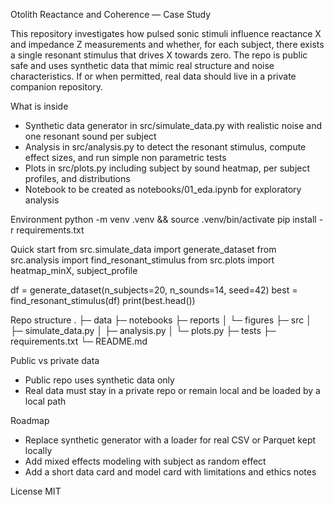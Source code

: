 Otolith Reactance and Coherence — Case Study

This repository investigates how pulsed sonic stimuli influence reactance X and impedance Z measurements and whether, for each subject, there exists a single resonant stimulus that drives X towards zero. The repo is public safe and uses synthetic data that mimic real structure and noise characteristics. If or when permitted, real data should live in a private companion repository.

What is inside
- Synthetic data generator in src/simulate_data.py with realistic noise and one resonant sound per subject
- Analysis in src/analysis.py to detect the resonant stimulus, compute effect sizes, and run simple non parametric tests
- Plots in src/plots.py including subject by sound heatmap, per subject profiles, and distributions
- Notebook to be created as notebooks/01_eda.ipynb for exploratory analysis

Environment
python -m venv .venv && source .venv/bin/activate
pip install -r requirements.txt

Quick start
from src.simulate_data import generate_dataset
from src.analysis import find_resonant_stimulus
from src.plots import heatmap_minX, subject_profile

df = generate_dataset(n_subjects=20, n_sounds=14, seed=42)
best = find_resonant_stimulus(df)
print(best.head())

Repo structure
.
├─ data
├─ notebooks
├─ reports
│  └─ figures
├─ src
│  ├─ simulate_data.py
│  ├─ analysis.py
│  └─ plots.py
├─ tests
├─ requirements.txt
└─ README.md

Public vs private data
- Public repo uses synthetic data only
- Real data must stay in a private repo or remain local and be loaded by a local path

Roadmap
- Replace synthetic generator with a loader for real CSV or Parquet kept locally
- Add mixed effects modeling with subject as random effect
- Add a short data card and model card with limitations and ethics notes

License
MIT
